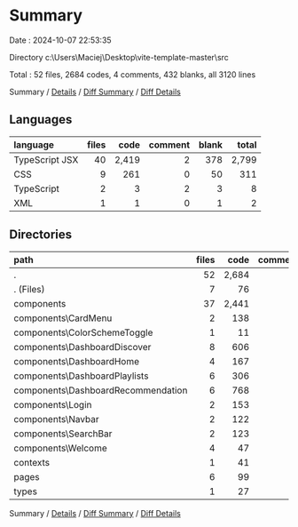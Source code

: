 # Summary

Date : 2024-10-07 22:53:35

Directory c:\\Users\\Maciej\\Desktop\\vite-template-master\\src

Total : 52 files,  2684 codes, 4 comments, 432 blanks, all 3120 lines

Summary / [Details](details.md) / [Diff Summary](diff.md) / [Diff Details](diff-details.md)

## Languages
| language | files | code | comment | blank | total |
| :--- | ---: | ---: | ---: | ---: | ---: |
| TypeScript JSX | 40 | 2,419 | 2 | 378 | 2,799 |
| CSS | 9 | 261 | 0 | 50 | 311 |
| TypeScript | 2 | 3 | 2 | 3 | 8 |
| XML | 1 | 1 | 0 | 1 | 2 |

## Directories
| path | files | code | comment | blank | total |
| :--- | ---: | ---: | ---: | ---: | ---: |
| . | 52 | 2,684 | 4 | 432 | 3,120 |
| . (Files) | 7 | 76 | 2 | 14 | 92 |
| components | 37 | 2,441 | 2 | 379 | 2,822 |
| components\\CardMenu | 2 | 138 | 0 | 27 | 165 |
| components\\ColorSchemeToggle | 1 | 11 | 0 | 3 | 14 |
| components\\DashboardDiscover | 8 | 606 | 0 | 82 | 688 |
| components\\DashboardHome | 4 | 167 | 0 | 27 | 194 |
| components\\DashboardPlaylists | 6 | 306 | 0 | 59 | 365 |
| components\\DashboardRecommendation | 6 | 768 | 0 | 102 | 870 |
| components\\Login | 2 | 153 | 0 | 33 | 186 |
| components\\Navbar | 2 | 122 | 2 | 17 | 141 |
| components\\SearchBar | 2 | 123 | 0 | 20 | 143 |
| components\\Welcome | 4 | 47 | 0 | 9 | 56 |
| contexts | 1 | 41 | 0 | 8 | 49 |
| pages | 6 | 99 | 0 | 22 | 121 |
| types | 1 | 27 | 0 | 9 | 36 |

Summary / [Details](details.md) / [Diff Summary](diff.md) / [Diff Details](diff-details.md)